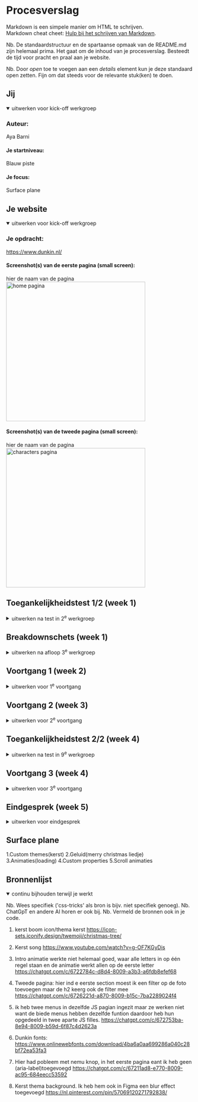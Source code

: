 # Procesverslag
Markdown is een simpele manier om HTML te schrijven.  
Markdown cheat cheet: [Hulp bij het schrijven van Markdown](https://github.com/adam-p/markdown-here/wiki/Markdown-Cheatsheet).

Nb. De standaardstructuur en de spartaanse opmaak van de README.md zijn helemaal prima. Het gaat om de inhoud van je procesverslag. Besteedt de tijd voor pracht en praal aan je website.

Nb. Door *open* toe te voegen aan een *details* element kun je deze standaard open zetten. Fijn om dat steeds voor de relevante stuk(ken) te doen.





## Jij

<details open>
  <summary>uitwerken voor kick-off werkgroep</summary>

  ### Auteur:
  Aya Barni

  #### Je startniveau:
  Blauw piste

  #### Je focus:
  Surface plane
 
</details>





## Je website

<details open>
  <summary>uitwerken voor kick-off werkgroep</summary>

  ### Je opdracht:
  https://www.dunkin.nl/

  #### Screenshot(s) van de eerste pagina (small screen): 
  hier de naam van de pagina  
  <img src="readme-images/home-pagina.png" width="375px" alt="home pagina">

  #### Screenshot(s) van de tweede pagina (small screen):
  hier de naam van de pagina  
  <img src="readme-images/jobs-pagina.png" width="375px" alt="characters pagina">
 
</details>



## Toegankelijkheidstest 1/2 (week 1)

<details>
  <summary>uitwerken na test in 2<sup>e</sup> werkgroep</summary>

  ### Bevindingen
  Eerst testte ik de beperkte mogelijkheden. Ik begon met het testen van een bril met onscherpe glazen. Ik probeerde te typen met deze bril, maar ik kon nooit typen, maar lezen ging makkelijker dan typen, maar ik kon nog steeds moeilijk lezen. Het was als een blinddoek voor het oog.
  Daarna probeerde ik typen met elastiekjes.
  Ik kon typen terwijl mijn vingers gebonden waren, maar als ik de elastiekjes meer dan twee keer om mijn vingers wikkelde, kon ik mijn vingers nooit onder controle houden.
  Daarna heb ik de hand vibrator niet meer geprobeerd. Ik wilde gewoon zien hoe het de studenten beïnvloedde, want de hand bleef trillen en ik zag niemand van hen die kon typen als ze hun handen onder controle hadden.

  Toegankelijkheidstest:
  Screenreaders:
  Tijdens het testen van de toegankelijkheid gebruikte ik de schermlezer. Het geluid was goed en ook duidelijk, maar het las in het Engels en ik wist niet hoe ik de taal in de instellingen kon veranderen. 
  Ik kon navigeren tussen de koppen op de pagina, ik heb het een paar keer getest en het zei de koppen niet elke keer in de juiste volgorde.
  Ik kon ook door de links navigeren door op de letter k te drukken en elke link liet zien wat het bevatte.

   

</details>



## Breakdownschets (week 1)

<details>
  <summary>uitwerken na afloop 3<sup>e</sup> werkgroep</summary>

  ### de hele pagina: 
  <img src="readme-images/frame 1.png" width="375px" alt="breakdown van de hele pagina">
  <img src="readme-images/frame 2.png" width="375px" alt="breakdown van de hele pagina">

  ### dynamisch deel (bijv menu): 
  <!-- <img src="readme-images/dummy-plaatje.jpg" width="375px" alt="breakdown van een dynamisch deel"> -->

  ### wellicht nog een dynamisch deel (bijv filter): 
  <!-- <img src="readme-images/dummy-plaatje.jpg" width="375px" alt="breakdown van nog een dynamisch deel"> -->

</details>





## Voortgang 1 (week 2)

<details>
  <summary>uitwerken voor 1<sup>e</sup> voortgang</summary>

  ### Stand van zaken
  hier dit ging goed & dit was lastig (neem ook screenshots op van delen van je website en code)


  ### Agenda voor meeting
  samen met je groepje opstellen

| Thomas     | Braham         | Aya    | Joy        |
  | ---            | ---                | ---          | ---              |
  | Hoe maken we vormen? Met vector of images?  | Hoe zit een Carroussel in elkaar?             | Kloppen onze breakdownschetsen?    | Wat is de beste manier om een video te embedden?    |
  | Hoe maak je een progressiebalk bij een carroussel? | Hoe maak je een hamburgermenu met animatie zonder images te gebruiken? | Waar precies moet je div gebruiken en waar een class? | Is onze HTML zo oké & correct? |



  ### Verslag van meeting
  hier na afloop snel de uitkomsten van de meeting vastleggen

  - punt 1
  - punt 2
  - nog een punt
  - ...

</details>





## Voortgang 2 (week 3)

<details>
  <summary>uitwerken voor 2<sup>e</sup> voortgang</summary>

  ### Stand van zaken
  hier dit ging goed & dit was lastig (neem ook screenshots op van delen van je website en code)


  ### Agenda voor meeting
  samen met je groepje opstellen

| Thomas      | Braham          | Aya    | Joy        |
  | ---            | ---                | ---          | ---              |
  | Hoe zorg ik dat mijn header van kleur verandert, als ik voorbij een bepaald punt op mijn pagina ben?  | Hoe krijg ik de pijl van de details element aan de andere kant van de summary?    | hoe zorg ik dat een deel van de header vast blijven tijdnes het scrollen (position: fixed en sticky niet gewerkt)  | en dan ik dat    |
  | Is het echt verkeerd om dingen te positionen met paddings en margins?            | Moest je nou je hele main een class geven, of per element?              | Mijn elementen schuiven naar rechts toe en ik weet niet waar ik een fout heb staan in de code. Alles staat scheef hellup!!!!          | ...              |


  ### Verslag van meeting
  hier na afloop snel de uitkomsten van de meeting vastleggen

  - punt 1
  - punt 2
  - nog een punt
- ...

</details>





## Toegankelijkheidstest 2/2 (week 4)

<details>
  <summary>uitwerken na test in 9<sup>e</sup> werkgroep</summary>

  ### Bevindingen
  Lijst met je bevindingen die in de test naar voren kwamen (geef ook aan wat er verbeterd is):

</details>





## Voortgang 3 (week 4)

<details>
  <summary>uitwerken voor 3<sup>e</sup> voortgang</summary>

  ### Stand van zaken
  hier dit ging goed & dit was lastig (neem ook screenshots op van delen van je website en code)


  ### Agenda voor meeting
  samen met je groepje opstellen

  | student 1      | student 2          | student 3    | student 4        |
  | ---            | ---                | ---          | ---              |
  | dit bespreken  | en dit             | en ik dit    | en dan ik dat    |
  | en dat ook nog | dit als er tijd is | nog een punt | dit wil ik zeker |
  | ...            | ...                | ...          | ...              |


  ### Verslag van meeting
  hier na afloop snel de uitkomsten van de meeting vastleggen

  - punt 1
  - punt 2
  - nog een punt
  - ...

</details>





## Eindgesprek (week 5)

<details>
  <summary>uitwerken voor eindgesprek</summary>

  ### Je uitkomst - karakteristiek screenshots:
  <img src="readme-images/dummy-plaatje.jpg" width="375px" alt="uitomst opdracht 1">


  ### Dit ging goed/Heb ik geleerd: 
  Korte omschrijving met plaatjes

  <img src="readme-images/dummy-plaatje.jpg" width="375px" alt="top">


  ### Dit was lastig/Is niet gelukt:
  Korte omschrijving met plaatjes

  <img src="readme-images/dummy-plaatje.jpg" width="375px" alt="bummer">
</details>


## Surface plane
 1.Custom themes(kerst)
 2.Geluid(merry christmas liedje)
 3.Animaties(loading)
 4.Custom properties
 5.Scroll animaties

## Bronnenlijst

<details open>
  <summary>continu bijhouden terwijl je werkt</summary>

  Nb. Wees specifiek ('css-tricks' als bron is bijv. niet specifiek genoeg). 
  Nb. ChatGpT en andere AI horen er ook bij.
  Nb. Vermeld de bronnen ook in je code.

  1.  kerst boom icon/thema kerst 
  https://icon-sets.iconify.design/twemoji/christmas-tree/
  
  2. Kerst song
  https://www.youtube.com/watch?v=g-OF7KGyDis  

  3. Intro animatie werkte niet helemaal goed, waar alle letters in op één regel staan en de animatie werkt allen op de eerste letter
  https://chatgpt.com/c/6722784c-d8d4-8009-a3b3-a6fdb8efef68

  4. Tweede pagina: hier ind e eerste section moest ik een filter op de foto toevoegen maar de h2 keerg ook de filter mee
  https://chatgpt.com/c/6726221d-a870-8009-b15c-7ba2289024f4

  5. ik heb twee menus in dezelfde JS pagian ingezit maar ze werken niet want de biede menus hebben dezelfde funtion daardoor heb hun opgedeeld in twee aparte JS filles.
  https://chatgpt.com/c/672753ba-8e94-8009-b59d-6f87c4d2623a

  6. Dunkin fonts:
  https://www.onlinewebfonts.com/download/4ba6a0aa699286a040c28bf72ea53fa3

  7. Hier had pobleem met nemu knop, in het eerste pagina eant ik heb geen (aria-label)toegevoegd
  https://chatgpt.com/c/67211ad8-e770-8009-ac95-684eecc53592

  8. Kerst thema background. Ik heb hem ook in Figma een blur effect toegevoegd
  https://nl.pinterest.com/pin/57069120271792838/

</details>